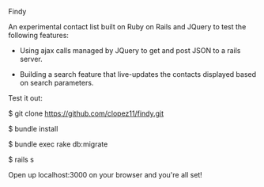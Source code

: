 Findy 

An experimental contact list built on Ruby on Rails and JQuery to test the following features:

+ Using ajax calls managed by JQuery to get and post JSON to a rails server.

+ Building a search feature that live-updates the contacts displayed based on search parameters.

Test it out:

$ git clone https://github.com/clopez11/findy.git

$ bundle install

$ bundle exec rake db:migrate

$ rails s

Open up localhost:3000 on your browser and you're all set! 